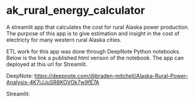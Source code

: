 # ak_rural_energy_calculator
A streamlit app that calculates the cost for rural Alaska power production. The purpose of this app is to give estimation and insight in the cost of electricty 
for many western rural Alaska cities. 

ETL work for this app was done through DeepNote Python notebooks. Below is the link a published html verison of the notebook. 
The app can deployed at this url for Streamlit.

DeepNote: https://deepnote.com/@braden-mitchell/Alaska-Rural-Power-Analysis-4K7iJJuSR8KOVOk7w9fE7A

Streamlit: 
